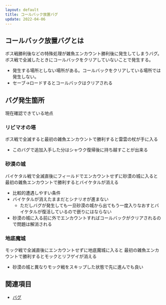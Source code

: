 ```yaml
---
layout: default
title: コールバック放置バグ
update: 2022-04-06
---
```


## コールバック放置バグとは

ボス戦勝利後などの特殊処理が雑魚エンカウント勝利後に発生してしまうバグ。
ボス戦で全滅したときにコールバックをクリアしていないことで発生する。

* 発生する場所としない場所がある。コールバックをクリアしている場所では発生しない。
* セーブ→ロードするとコールバックはクリアされる


## バグ発生箇所

現在確認できている地点

### リビマオの塔

ボス戦で全滅すると最初の雑魚エンカウントで勝利すると雷雲の杖が手に入る

* このバグで追加入手した分はシャウク復帰後に持ち越すことが出来る

### 砂漠の城

バイケタル戦で全滅直後にフィールドでエンカウントせずに砂漠の城に入ると
最初の雑魚エンカウントで勝利するとバイケタルが消える

* 比較的遭遇しやすい条件
* バイケタルが消えたままだとシナリオが進まない
	* ただしバグが発生しても一旦砂漠の城から出てもう一度入りなおすとバイケタルが復活しているので嵌りにはならない
* 砂漠の城に入る前に外でエンカウントすればコールバックがクリアされるので問題は解消される

### 地底魔城

モック戦で全滅直後にエンカウントせずに地底魔城に入ると
最初の雑魚エンカウントで勝利するとモックとリフゲイが消える

* 砂漠の城と異なりモック戦をスキップした状態で先に進んでも良い

## 関連項目

* [バグ](bug)
